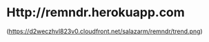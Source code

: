 Http://remndr.herokuapp.com
===========================

(https://d2weczhvl823v0.cloudfront.net/salazarm/remndr/trend.png)

